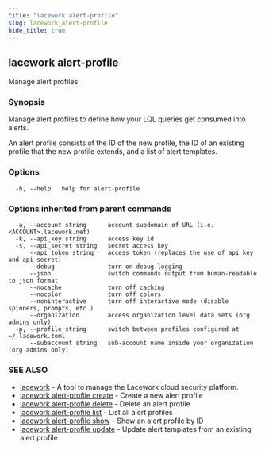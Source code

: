 ```yaml
---
title: "lacework alert-profile"
slug: lacework_alert-profile
hide_title: true
---
```


## lacework alert-profile

Manage alert profiles

### Synopsis

Manage alert profiles to define how your LQL queries get consumed into alerts.

An alert profile consists of the ID of the new profile, the ID of an existing profile that
the new profile extends, and a list of alert templates.

### Options

```
  -h, --help   help for alert-profile
```

### Options inherited from parent commands

```
  -a, --account string      account subdomain of URL (i.e. <ACCOUNT>.lacework.net)
  -k, --api_key string      access key id
  -s, --api_secret string   secret access key
      --api_token string    access token (replaces the use of api_key and api_secret)
      --debug               turn on debug logging
      --json                switch commands output from human-readable to json format
      --nocache             turn off caching
      --nocolor             turn off colors
      --noninteractive      turn off interactive mode (disable spinners, prompts, etc.)
      --organization        access organization level data sets (org admins only)
  -p, --profile string      switch between profiles configured at ~/.lacework.toml
      --subaccount string   sub-account name inside your organization (org admins only)
```

### SEE ALSO

* [lacework](lacework.md)	 - A tool to manage the Lacework cloud security platform.
* [lacework alert-profile create](lacework_alert-profile_create.md)	 - Create a new alert profile
* [lacework alert-profile delete](lacework_alert-profile_delete.md)	 - Delete an alert profile
* [lacework alert-profile list](lacework_alert-profile_list.md)	 - List all alert profiles
* [lacework alert-profile show](lacework_alert-profile_show.md)	 - Show an alert profile by ID
* [lacework alert-profile update](lacework_alert-profile_update.md)	 - Update alert templates from an existing alert profile

